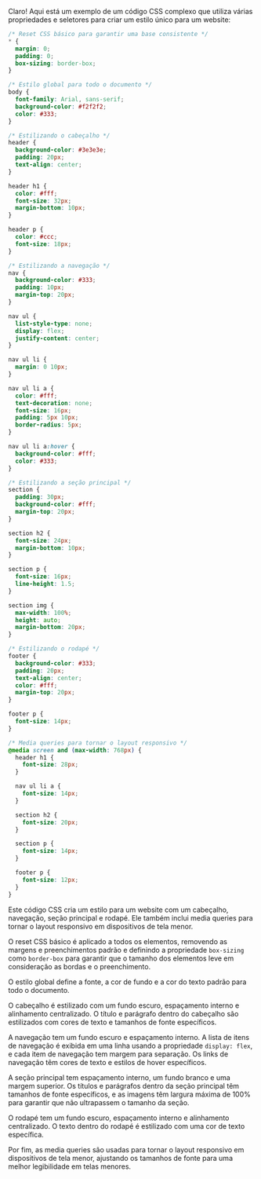 Claro! Aqui está um exemplo de um código CSS complexo que utiliza várias propriedades e seletores para criar um estilo único para um website:

```css
/* Reset CSS básico para garantir uma base consistente */
* {
  margin: 0;
  padding: 0;
  box-sizing: border-box;
}

/* Estilo global para todo o documento */
body {
  font-family: Arial, sans-serif;
  background-color: #f2f2f2;
  color: #333;
}

/* Estilizando o cabeçalho */
header {
  background-color: #3e3e3e;
  padding: 20px;
  text-align: center;
}

header h1 {
  color: #fff;
  font-size: 32px;
  margin-bottom: 10px;
}

header p {
  color: #ccc;
  font-size: 18px;
}

/* Estilizando a navegação */
nav {
  background-color: #333;
  padding: 10px;
  margin-top: 20px;
}

nav ul {
  list-style-type: none;
  display: flex;
  justify-content: center;
}

nav ul li {
  margin: 0 10px;
}

nav ul li a {
  color: #fff;
  text-decoration: none;
  font-size: 16px;
  padding: 5px 10px;
  border-radius: 5px;
}

nav ul li a:hover {
  background-color: #fff;
  color: #333;
}

/* Estilizando a seção principal */
section {
  padding: 30px;
  background-color: #fff;
  margin-top: 20px;
}

section h2 {
  font-size: 24px;
  margin-bottom: 10px;
}

section p {
  font-size: 16px;
  line-height: 1.5;
}

section img {
  max-width: 100%;
  height: auto;
  margin-bottom: 20px;
}

/* Estilizando o rodapé */
footer {
  background-color: #333;
  padding: 20px;
  text-align: center;
  color: #fff;
  margin-top: 20px;
}

footer p {
  font-size: 14px;
}

/* Media queries para tornar o layout responsivo */
@media screen and (max-width: 768px) {
  header h1 {
    font-size: 28px;
  }

  nav ul li a {
    font-size: 14px;
  }

  section h2 {
    font-size: 20px;
  }

  section p {
    font-size: 14px;
  }

  footer p {
    font-size: 12px;
  }
}
```

Este código CSS cria um estilo para um website com um cabeçalho, navegação, seção principal e rodapé. Ele também inclui media queries para tornar o layout responsivo em dispositivos de tela menor.

O reset CSS básico é aplicado a todos os elementos, removendo as margens e preenchimentos padrão e definindo a propriedade `box-sizing` como `border-box` para garantir que o tamanho dos elementos leve em consideração as bordas e o preenchimento.

O estilo global define a fonte, a cor de fundo e a cor do texto padrão para todo o documento.

O cabeçalho é estilizado com um fundo escuro, espaçamento interno e alinhamento centralizado. O título e parágrafo dentro do cabeçalho são estilizados com cores de texto e tamanhos de fonte específicos.

A navegação tem um fundo escuro e espaçamento interno. A lista de itens de navegação é exibida em uma linha usando a propriedade `display: flex`, e cada item de navegação tem margem para separação. Os links de navegação têm cores de texto e estilos de hover específicos.

A seção principal tem espaçamento interno, um fundo branco e uma margem superior. Os títulos e parágrafos dentro da seção principal têm tamanhos de fonte específicos, e as imagens têm largura máxima de 100% para garantir que não ultrapassem o tamanho da seção.

O rodapé tem um fundo escuro, espaçamento interno e alinhamento centralizado. O texto dentro do rodapé é estilizado com uma cor de texto específica.

Por fim, as media queries são usadas para tornar o layout responsivo em dispositivos de tela menor, ajustando os tamanhos de fonte para uma melhor legibilidade em telas menores.